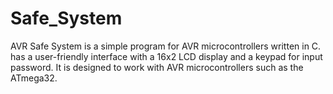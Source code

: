 # Safe_System
AVR Safe System is a simple program for AVR microcontrollers written in C. has a user-friendly interface with a 16x2 LCD display and a keypad for input password. It is designed to work with AVR microcontrollers such as the ATmega32.
